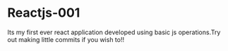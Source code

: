 # Reactjs-001
Its my first ever react application developed using basic js operations.Try out making little commits if you wish to!! 
